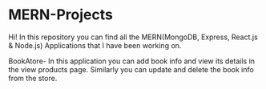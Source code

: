 # MERN-Projects
Hi! In this repository you can find all the MERN(MongoDB, Express, React.js &amp; Node.js) Applications that I have been working on. 

BookAtore- In this application you can add book info and view its details in the view products page. Similarly you can update and delete the book info from the store.


